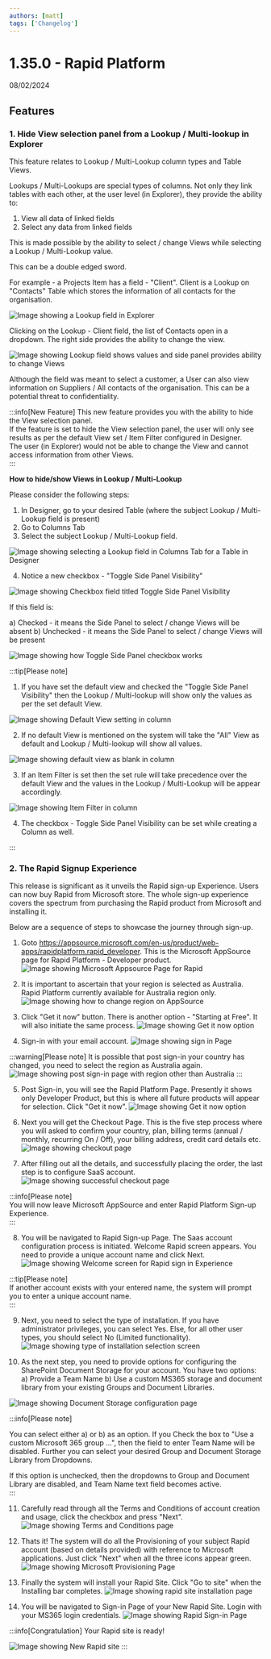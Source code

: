 ```yaml
---
authors: [matt]
tags: ['Changelog']
---
```


# 1.35.0 - Rapid Platform

08/02/2024

## Features
### 1. Hide View selection panel from a Lookup / Multi-lookup in Explorer

This feature relates to Lookup / Multi-Lookup column types and Table Views.

Lookups / Multi-Lookups are special types of columns. Not only they link tables with each other, at the user level (in Explorer), they provide the ability to:
1) View all data of linked fields
2) Select any data from linked fields

This is made possible by the ability to select / change Views while selecting a Lookup / Multi-Lookup value.

This can be a double edged sword. 

For example - a Projects Item has a field - "Client". Client is a Lookup on "Contacts" Table which stores the information of all contacts for the organisation.

![Image showing a Lookup field in Explorer](<Lookup View Side Panel 1.png>)

Clicking on the Lookup - Client field, the list of Contacts open in a dropdown. The right side provides the ability to change the view.

![Image showing Lookup field shows values and side panel provides ability to change Views](<Lookup View Side Panel 2.png>)

Although the field was meant to select a customer, a User can also view information on Suppliers / All contacts of the organisation. This can be a potential threat to confidentiality. 

:::info[New Feature]
This new feature provides you with the ability to hide the View selection panel.  
If the feature is set to hide the View selection panel, the user will only see results as per the default View set / Item Filter configured in Designer.  
The user (in Explorer) would not be able to change the View and cannot access information from other Views.  
:::

**How to hide/show Views in Lookup / Multi-Lookup**

Please consider the following steps:

1. In Designer, go to your desired Table (where the subject Lookup / Multi-Lookup field is present)  
2. Go to Columns Tab
3. Select the subject Lookup / Multi-Lookup field.

![Image showing selecting a Lookup field in Columns Tab for a Table in Designer](<Lookup View Side Panel 3.png>)

4. Notice a new checkbox - "Toggle Side Panel Visibility"

![Image showing Checkbox field titled Toggle Side Panel Visibility](<Lookup View Side Panel 4.png>)

  If this field is:

  a) Checked - it means the Side Panel to select / change Views will be absent
  b) Unchecked - it means the Side Panel to select / change Views will be present

![Image showing how Toggle Side Panel checkbox works](<Lookup View Side Panel 5.png>)

:::tip[Please note]
1) If you have set the default view and checked the "Toggle Side Panel Visibility" then the Lookup / Multi-lookup will show only the values as per the set default View.

![Image showing Default View setting in column](<Lookup View Side Panel 6.png>)

2) If no default View is mentioned on the system will take the "All" View as default and Lookup / Multi-lookup will show all values.

![Image showing default view as blank in column](<Lookup View Side Panel 7.png>)

3) If an Item Filter is set then the set rule will take precedence over the default View and the values in the Lookup / Multi-Lookup will be appear accordingly.

![Image showing Item Filter in column](<Lookup View Side Panel 8.png>)

4) The checkbox - Toggle Side Panel Visibility can be set while creating a Column as well.  

:::

### 2. The Rapid Signup Experience

This release is significant as it unveils the Rapid sign-up Experience. Users can now buy Rapid from Microsoft store. The whole sign-up experience covers the spectrum from purchasing the Rapid product from Microsoft and installing it.

Below are a sequence of steps to showcase the journey through sign-up.

1. Goto https://appsource.microsoft.com/en-us/product/web-apps/rapidplatform.rapid_developer. This is the Microsoft AppSource page for Rapid Platform - Developer product.
![Image showing Microsoft Appsource Page for Rapid](<Signup Ex 1.png>)

2. It is important to ascertain that your region is selected as Australia. Rapid Platform currently available for Australia region only.
![Image showing how to change region on AppSource](<Signup Ex 2.png>)

  
3. Click "Get it now" button. There is another option - "Starting at Free". It will also initiate the same process. 
![Image showing Get it now option](<Signup Ex 3.png>)

4. Sign-in with your email account.
![Image showing sign in Page](<Signup Ex 4.png>)

:::warning[Please note]
It is possible that post sign-in your country has changed, you need to select the region as Australia again.
![Image showing post sign-in page with region other than Australia](<Signup Ex 5.png>)
:::

5. Post Sign-in, you will see the Rapid Platform Page. Presently it shows only Developer Product, but this is where all future products will appear for selection. Click "Get it now".
![Image showing Get it now option](<Signup Ex 6.png>)

6. Next you will get the Checkout Page. This is the five step process where you will asked to confirm your country, plan, billing terms (annual / monthly, recurring On / Off), your billing address, credit card details etc. 
![Image showing checkout page](<Signup Ex 7.png>)

7. After filling out all the details, and successfully placing the order, the last step is to configure SaaS account.
![Image showing successful checkout page](<Signup Ex 8.png>)
  

:::info[Please note]  
You will now leave Microsoft AppSource and enter Rapid Platform Sign-up Experience.  
:::

8. You will be navigated to Rapid Sign-up Page. The Saas account configuration process is initiated. Welcome Rapid screen appears. You need to provide a unique account name and click Next.
![Image showing Welcome screen for Rapid sign in Experience](<Signup Ex 9.png>)
  

:::tip[Please note]  
If another account exists with your entered name, the system will prompt you to enter a unique account name.   
:::

9. Next, you need to select the type of installation. If you have administrator privileges, you can select Yes. Else, for all other user types, you should select No (Limited functionality). 
![Image showing type of installation selection screen](<Signup Ex 10.png>)

10. As the next step, you need to provide options for configuring the SharePoint Document Storage for your account. You have two options:
a) Provide a Team Name
b) Use a custom MS365 storage and document library from your existing Groups and Document Libraries.  

![Image showing Document Storage configuration page](<Signup Ex 11.png>)  

:::info[Please note]  

You can select either a) or b) as an option. If you Check the box to "Use a custom Microsoft 365 group ...", then the field to enter Team Name will be disabled. Further you can select your desired Group and Document Storage Library from Dropdowns.   

If this option is unchecked, then the dropdowns to Group and Document Library are disabled, and Team Name text field becomes active.  
:::

11. Carefully read through all the Terms and Conditions of account creation and usage, click the checkbox and press "Next".
![Image showing Terms and Conditions page](<Signup Ex 12.png>)

12. Thats it! The system will do all the Provisioning of your subject Rapid account (based on details provided) with reference to Microsoft applications. Just  click "Next" when all the three icons appear green.
![Image showing Microsoft Provisioning Page](<Signup Ex 13.png>)

13. Finally the system will install your Rapid Site. Click "Go to site" when the Installing bar completes.
![Image showing rapid site installation page](<Signup Ex 14.png>)

14. You will be navigated to Sign-in Page of your New Rapid Site. Login with your MS365 login credentials.
![Image showing Rapid Sign-in Page](<Signup Ex 15.png>)

:::info[Congratulation]
Your Rapid site is ready!

![Image showing New Rapid site](<Signup Ex 16.png>)
:::